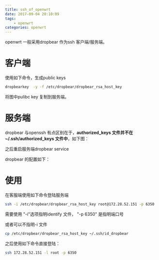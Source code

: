 ```yaml
---
title: ssh_of_openwrt
date: 2017-09-04 20:10:09
tags:
	- openwrt
categories: openwrt
---
```


openwrt 一般采用dropbear 作为ssh 客户端/服务端。

# 客户端
使用如下命令，生成public keys
``` bash
dropbearkey  -y -f /etc/dropbear/dropbear_rsa_host_key
```

将图中pulibc key 复制到服务端。
<!-- more -->
# 服务端
dropbear 与openssh 有点区别在于，**authorized\_keys 文件并不在~/.ssh/authorized_keys 文件中**，如下图：

之后重启服务端dropbear service


dropbear 的配置如下：


# 使用
在客服端使用如下命令登陆服务端
``` bash
ssh -i /etc/dropbear/dropbear_rsa_host_key root@172.28.52.151 -p 6350
```

需要使用 "-i"选项指明identify 文件， "-p 6350" 是指明端口号


或者可以不指明-i  文件
``` bash
cp /etc/dropbear/dropbear_rsa_host_key ~/.ssh/id_dropbear
```

之后使用如下命令直接登陆：
``` bash
ssh 172.28.52.151 -l root -p 6350 
```

